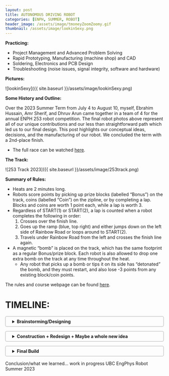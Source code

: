 ```yaml
---
layout: post
title: AUTONOMOUS DRIVING ROBOT
categories: [ENPH, SUMMER, ROBOT]
header_image: /assets/image/tmoneyZoomZoomy.gif
thumbnail: /assets/image/lookinSexy.png
---
```

<style>
    /* Other styles remain unchanged */

    /* Adjust the top margin of the posts container to push it down */
    .posts {
        margin-top: 35px; /* Add more space at the top of the posts container */
        width: 100%; /* Full width of the parent container */
        position: relative;
        z-index: 3; /* Above the background section but below the navigation and header */
    }

    /* Rest of your styles */
</style>

<!--ROBOTS WERE MADE... -->

<!--more-->

**Practicing:**

- Project Management and Advanced Problem Solving
- Rapid Prototyping, Manufacturing (machine shop) and CAD
- Soldering, Electronics and PCB Design
- Troubleshooting (noise issues, signal integrity, software and hardware)

**Pictures:**

![lookinSexy]({{ site.baseurl }}/assets/image/lookinSexy.png)

**Some History and Outline:**

Over the 2023 Summer Term from July 4 to August 10, myself, Ebrahim Hussain, Amr Sherif, and Dhruv Arun came together in a team of 4 for the annual ENPH 253 robot competition. The final robot photos above represent all of our unique contributions and our less than straightforward path which led us to our final design. This post highlights our conceptual ideas, decisions, and the manufacturing of our robot. We concluded the term with a 2nd-place finish.

- The full race can be watched [here](https://www.youtube.com/live/gXMnazr8vEo?si=DzM_r1Ch8ZJGJhDZ).

**The Track:**

![253 Track 2023]({{ site.baseurl }}/assets/image/253track.png)

**Summary of Rules:**

- Heats are 2 minutes long.
- Robots score points by picking up prize blocks (labelled “Bonus”) on the track, coins (labelled “Coin”) on the zipline, or by completing a lap. Blocks and coins are worth 1 point each, while a lap is worth 3.
- Regardless of START(1) or START(2), a lap is counted when a robot completes the following in order:
  1. Crosses over the finish line.
  2. Goes up the ramp (blue, top right) and either jumps down on the left side of Rainbow Road or loops around to START(2).
  3. Travels under Rainbow Road from the left and crosses the finish line again.
- A magnetic “bomb” is placed on the track, which has the same footprint as a regular Bonus/prize block. Each robot is also allowed to drop one extra bomb on the track at any time throughout the heat.
  - Any robot that picks up a bomb or tips it on its side has “detonated” the bomb, and they must restart, and also lose -3 points from any existing block/coin points.

The rules and course webpage can be found [here](https://docs.google.com/document/d/e/2PACX-1vS4bQXNVCvEt-UMX50Rsar0Wds5AqRDQToN8ABxkS7ocnluPU8JlCNRYIkiXptbHYsrAI_WKzwC9IwO/pub).

<!--
**Late Night CAD Session**:

![Probably an Industry Standard]({{ site.baseurl }}/assets/image/lateNight.png)
-->

<style>
details {
    border: 1px solid #aaa;
    border-radius: 4px;
    padding: .5em .5em .5em 1.5em;
    margin-bottom: 1em;
}
summary {
    font-weight: bold;
    cursor: pointer;
}
details[open] {
    padding: .5em;
}
details[open] summary {
    border-bottom: 1px solid #aaa;
    margin-bottom: .5em;
}

  .centered-image {
    text-align: center; /* Center the content (image) inside the div */
    margin: 0 auto;     /* Ensures the div itself is centered if it has a width less than its container */
}

.centered-image img {
    width: 120%;   /* Increase the image size by 20% */
    margin: 0 auto; /* Ensures the image is centered */
    display: block; /* Makes the image a block element to accept the margin */
}

</style>

# TIMELINE:

<details>
  <summary>Brainstorming/Designing</summary>

  <strong>Brainstorming:</strong>
  <p>Teams were allowed to do almost anything they wanted, including jumping off the ramps, using the zipline, or traveling over the rocks to gain a shortcut to the finish line. However, before talking to each other as a team, we all decided that we would follow tape and dedicate our focus on trying to pick up blocks/avoid them passively.</p>
  
<div class="centered-image">
  <img src="{{ site.baseurl }}/assets/image/steering253.png" alt="Ack vs Diff Steering">
</div>  

  <strong>Firstly, we needed to choose our steering system.</strong>
  <p>This is important as it will determine where many elements of the robot will go, such as motors, electronics, and our pickup mechanism. The two types of steering we considered were either Ackermann or Differential. Ackermann is familiar to us as we see it in cars, where the back wheels stay at a certain speed and the front wheels can turn. Whereas in differential steering, the back wheels turn at different speeds to turn (i.e., if the left wheel is spinning slower than the right, the robot will turn left).</p>

  <p>However, from our understanding and research, Ackermann steering, provided the right geometry and tuning can be much faster than differential steering. With this in mind, we chose differential, while every other team chose Ackermann. This fact definitely made us think about our choice, but those thoughts did not last for long, as we were certain our choice took into consideration that this whole competition was something new to us and we wanted a steering mechanism that we could easily deploy and redeploy. Another observation that pushed us towards this steering mechanism was that the course has some very sharp turns, which in differential steering are easier to control, in just software, rather than in Ackermann steering where you would need to consider the whole chassis layout in order to accomplish those turns.</p>

  <p>So initially with our constraints, we wanted to design a robot that looked something like this:</p>
  
<div class="centered-image">
  <img src="{{ site.baseurl }}/assets/image/initialpresentation253.png" alt="Initial CAD pic 1">
</div> 

  <p>Where we drive around the track, the wings would fold inwards to collect a block and outward to avoid bombs like below:</p>
  
<div class="centered-image">
  <img src="{{ site.baseurl }}/assets/image/initialpresentation2532.png" alt="Initial CAD pic 2">
  <img src="{{ site.baseurl }}/assets/image/initialpresentation2533.png" alt="Initial CAD pic 3">
  <img src="{{ site.baseurl }}/assets/image/initialpresentation2534.png" alt="Initial CAD pic 4">
</div> 

</details>

<details>
  <summary>Construction + Redesign + Maybe a whole new idea</summary>
  
<strong>Electronics:</strong>

<p>To start we built a simple line follower, something we could adjust later on. Ebi owned build the motor drivers, tape sensors and microcontroller boards.</p> 

<strong>1. H-Bridge Motor Drivers:</strong>

<p>The H-Bridge is a relatively simple circuit used to control the **polarity** of the voltage across a load, in our case, a motor. Alongside having control over the speed by PWM, the H-bridge gives us control over the motor’s rotation direction. This is especially important in differential-steering, where in some cases one wheel must spin backward and the other forward to complete a sharp turn. Here is a simple **dual H-bridge** schematic of the motor boards on the robot.</p>

<div class="centered-image">
  <img src="{{ site.baseurl }}/assets/image/dual-hbridge.png" alt="dual-hbridge.png1">
</div> 

<p>Attached is a step through guide made by Ebi: <a href="/assets/image/H-Bridge Step-Through.pdf" download="H-Bridge Step-Through.pdf">H-Bridge Step-Through PDF</a>
</p>

<p>This resulted in:</p>

<div class="centered-image">
  <img src="{{ site.baseurl }}/assets/image/H-bridge layout.jpeg" alt="H-bridge layout.jpeg">
  <img src="{{ site.baseurl }}/assets/image/H-bridge final.png" alt="H-bridge final.png">
</div>

<strong>2. Control Boards and Tape Following Sensors:</strong>
<p>Here’s the unpopulated Blue-Pill/microcontroller board, and the tape sensor board:</p>

<div class="centered-image">
  <img src="{{ site.baseurl }}/assets/image/sc1.png" alt="Screenshot 2024-01-22 at 3.50.09 PM.png">
</div>

<p>BP Board PCB Layout:</p>

<div class="centered-image">
  <img src="{{ site.baseurl }}/assets/image/sc2.png" alt="Screenshot 2024-01-22 at 3.51.03 PM.png">
</div>

<p>This is somewhat overkill and wasn’t really required in the end, but I designed this board pretty early on before any other sensor / peripheral decisions were made. So it just made sense to be safe and provide the possibility to house two microcontrollers. It has:</p>

<ul>
    <li>x3 SONAR ports</li>
    <li>x4 I2C ports (two of them tied together <em>if</em> the microcontrollers need to talk to each other)</li>
    <li>x6 AIO available for tape sensors</li>
    <li>x3 servo ports</li>
    <li>a UART port for serial monitor, power selection</li>
    <li>2 2-wide PWM ports for two H-Bridges</li>
    <li>voltage level selectors for I2C, Sonar, and Tape Sensors</li>
</ul>

<p>and leaves the remainder of the pins free for switches, LEDS, hall-sensors, and anything else.</p>

<p>For the tape-sensor board, Dhruv made the schematic and Ebi made the PCB layout and soldered it together. It uses surface-mount resistors which was needed since the tape sensors sit very low to the ground. Here’s a video of it on a servo mount which I made using the laser cutter to cut my cad drawings. The black star shaped connector push fit into my mount, for easy prototyping:</p>

<div class="centered-image">
  <img src="{{ site.baseurl }}/assets/image/servermount.gif" alt="servermount.gif">
</div>

<strong>3. PID Algorithm:</strong>

<p>The PID is probably the simplest part of code of the entire robot, but I wanted to share how I thought about converting tape-sensor data to an error function.</p>

<p>Instead of computing each sensor value and referencing a lookup table, I decided to treat each sensor value as a **force** on a seesaw. Then, simply let the displacement be the net torque on it! Of course, if the robot is completely off the line, then just reference the magnitude of the previous displacement to know whether you are too left, or too right.</p>

<p>That’s basically what I’m doing here — writing it in code is much simpler than doing it mathematically though. The key part is the (∑S[n]N[n]∑S[n]∑S[n]∑S[n]N[n] - fix latex)​﻿ which is simply the average. N is the location of each sensor and S is the associated sensor values.</p>

<div class="centered-image">
  <img src="{{ site.baseurl }}/assets/image/sc3.png" alt="Screenshot 2024-01-22 at 4.03.32 PM.png">
</div>

<p>You can find the <a href="https://www.desmos.com/calculator/4zlgnq8wji">Desmos here</a>, and play around with the ϕϕ﻿, which is the displacement of the sensor array off the line. The purple line represents the error function value, and the dots are the sensor locations</p>

<div class="centered-image">
  <img src="{{ site.baseurl }}/assets/image/PIDs23.gif" alt="PIDs23.gif">
</div>

<p>One interesting way of doing it like this is it becomes convenient to introduce nonlinearities into the transfer function through the R[n] array. Ebi and I played around with this a little and found that a non-linear transfer function for differential steering can often result in smoother and more responsive driving than a linear one.</p>

<p>This makes intuitive sense for tape-following, because you don’t really care about minor deviations off the line, but once your tape sensors are close to leaving the line entirely, you now have a higher error to correct yourself quickly, or to take a sharp turn.</p>

<p>The final “non-traditional” part Ebi and I implemented was **filtering** the derivative of our error function, so that the PID equation is out = Kpe(t)+Ki∫e(t)+Kdlowpass(ddte(t))out=Kp​e(t)+Ki​∫e(t)+Kd​lowpass(dtd​e(t))﻿. To understand why, consider the following error function e(t), in red:</p>

<div class="centered-image">
  <img src="{{ site.baseurl }}/assets/image/sc4.png" alt="Screenshot 2024-01-22 at 4.05.56 PM.png">
</div>

<p>This error function simply means the robot’s displacement off the line has changed. It looks like a step rather than a smooth change because these signals are being processed inside the microcontroller, in thee **discrete* time domain.</p>

<p>If we then compute the almost-discrete-derivative as error - prevErrorerror﻿, we’d get an impulse, as shown in blue. This isn’t that useful because it means the derivative term in the PID equation only lasts for one loop iteration, which is on the order of μμ﻿s — that’s not nearly enough time for it to do much useful work. A solution to this is to **low-pass filter (LPF)** the differentiated error signal, shown in green. In an electrical context, this green signal represents the discharging of a capacitor, but instead we’re doing it in software using a first-order IIR filter:</p>

<div class="centered-image">
  <img src="{{ site.baseurl }}/assets/image/sc5.png" alt="Screenshot 2024-01-22 at 4.07.27 PM.png">
</div>

<p>Of course there are other ways to do this, and I guess you could choose any decaying function (maybe an average?). All that I’m trying to do is keep the effect of the derivative for longer, so that the KdKd​﻿ term comes into play.</p>

<p>The motivation to try something like this is somewhat arbitrary, but we gave it a shot and it had a **significant positive impact on the smoothness of the robot’s tape following at high speeds**.</p>

<strong>Final run:</strong>

<p>With all the basics sorted, we put the motors, H-bridges, microcontrollers, tape-sensors, and PID code together for the first prototype. Here you can see one of the populated BP boards as well.</p>

<p>I’m really proud of the pace we were able to do this at, since we were the first team to get on the track and tape follow in the first week of the course.</p>

<div class="centered-image">
  <img src="{{ site.baseurl }}/assets/image/topOfOG.jpeg" alt="topOfOG.jpeg">
    <img src="{{ site.baseurl }}/assets/image/finalrunOGgif.gif" alt="finalrunOGgif.gif">
</div>

<p>We fail on rainbow road since this was our first time testing, and the colors interfered with the tape sensor</p>

<strong>Block Pickup:</strong>
  
</details>

<details>
  <summary>Final Build</summary>
  
  Final Build
  
</details>

Conclusion/what we learned... work in progress
UBC EngPhys Robot Summer 2023
